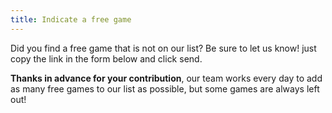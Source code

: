 ```yaml
---
title: Indicate a free game
---
```

Did you find a free game that is not on our list? Be sure to let us know! just copy the link in the form below and click send.

**Thanks in advance for your contribution**, our team works every day to add as many free games to our list as possible, but some games are always left out!